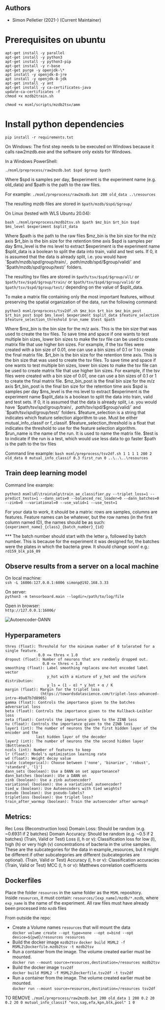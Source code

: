 
## Authors

* Simon Pelletier (2021-) (Current Maintainer)

# Prerequisites on ubuntu
`apt-get install -y parallel`<br/>
`apt-get install -y python3`<br/>
`apt-get install -y python3-pip`<br/>
`apt-get install -y r-base`<br/>
`apt-get purge -y openjdk-\*`<br/>
`apt install -y openjdk-8-jre`<br/>
`apt install -y openjdk-8-jdk`<br/>
`apt-get install -y ant`<br/>
`apt-get install -y ca-certificates-java`<br/>
`update-ca-certificates -f`<br/>
`chmod +x mzdb2train.sh`<br/>

`chmod +x msml/scripts/mzdb2tsv/amm`

# Install python dependencies
`pip install -r requirements.txt`


On Windows:
The first step needs to be executed on Windows because it calls raw2mzdb.exe and the software only exists for Windows.

In a  Windows PowerShell:


`./msml/preprocess/raw2mzdb.bat $spd $group $path`

Where $spd is samples per day, $experiment is the experiment name (e.g. old_data) and $path is the path to the raw files.

For example:
`./msml/preprocess/raw2mzdb.bat 200 old_data ..\resources`


The resulting mzdb files are stored in `$path/mzdb/$spd/$group/`

On Linux (tested with WLS Ubuntu 20.04):

`bash ./msml/preprocess/mzdb2tsv.sh $path $mz_bin $rt_bin $spd $ms_level $experiment $split_data`

Where
$path is the path to the raw files
$mz_bin is the bin size for the m/z axis
$rt_bin is the bin size for the retention time axis
$spd is samples per day
$ms_level is the ms level to extract
$experiment is the experiment name
$split_data is a boolean to split the data into train, valid and test sets. If 0, it is assumed that the data
is already split, i.e. you would have `$path/mzdb/$spd/$group/train/`, `$path/mzdb/$spd/$group/valid/` and 
`$path/mzdb/$spd/$group/test/` folders.

The resulting tsv files are stored in `$path/tsv/$spd/$group/all/` or `$path/tsv/$spd/$group/train/` or 
`$path/tsv/$spd/$group/valid/` or `$path/tsv/$spd/$group/test/` depending on the value of $split_data.

To make a matrix file containing only the most important features, without preserving the spatial organization of the 
data, run the following command:

`python3 msml/preprocess/tsv2df.sh $mz_bin $rt_bin $mz_bin_post $rt_bin_post $spd $ms_level $experiment $split_data $feature_selection $feature_selection_threshold $run_name $test $path`

Where
$mz_bin is the bin size for the m/z axis. This is the bin size that was used to create the tsv files. To save time and space if one wants to test multiple bin sizes, lower bin sizes to make the tsv file can be used to create matrix file that use higher bin sizes. For example, if the tsv files were created with a bin size of 0.01, one can use a bin sizes of 0.1 or 1 to create the final matrix file.
$rt_bin is the bin size for the retention time axis. This is the bin size that was used to create the tsv files. To save time and space if one wants to test multiple bin sizes, lower bin sizes to make the tsv file can be used to create matrix file that use higher bin sizes. For example, if the tsv files were created with a bin size of 0.01, one can use a bin sizes of 0.1 or 1 to create the final matrix file.
$mz_bin_post is the final bin size for the m/z axis
$rt_bin_post is the final bin size for the retention time axis
$spd is samples per day
$ms_level is the ms level to extract
$experiment is the experiment name
$split_data is a boolean to split the data into train, valid and test sets. If 0, it is assumed that the data is already split, i.e. you would have `$path/tsv/$spd/$group/train/`, `$path/tsv/$spd/$group/valid/` and `$path/tsv/$spd/$group/test/` folders.
$feature_selection is a string that indicates which feature selection algorithm to use. Must be either mutual_info_classif or f_classif.
$feature_selection_threshold is a float that indicates the threshold to use for the feature selection algorithm.
$run_name is the name of the run. It is used to name the matrix file.
$test is to indicate if the run is a test, which would use less data to go faster
$path is the path to the tsv files

Command line example:
`bash msml/preprocess/tsv2df.sh 1 1 1 1 200 2 old_data 0 mutual_info_classif 0.3 first_run 0 ..\..\..\resources`


## Train deep learning model
Command line example:

`python3 msml\dl\train\mlp\train_ae_classifier.py --triplet_loss=1 --predict_tests=1 --dann_sets=0 --balanced_rec_loader=0 --dann_batches=0 --zinb=0 --variational=0 --use_valid=1 --use_test=1`

For your data to work, it should be a matrix: rows are samples, columns are features. Feature names can be whatever,
but the row names (in the first column named ID), the names should be as such: `{experiment_name}_{class}_{batch_number}_{id}`

*** The batch number should start with the letter `p`, followed by batch number. This is because for the experiment
it was designed for, the batches were the plates in which the bacteria grew. It should change soon!
e.g.: `rd159_blk_p16_09`

## Observe results from a server on a local machine 
On local machine:<br/>
`ssh -L 16006:127.0.0.1:6006 simonp@192.168.3.33`

On server:<br/>
`python3 -m tensorboard.main --logdir=/path/to/log/file`

Open in browser:<br/>
`http://127.0.0.1:16006/`

![](E:\GITLAB\MSML\images\ae-dann.png "Autoencoder-DANN")

## Hyperparameters
    thres (float): Threshold for the minimum number of 0 tolerated for a single feature. 
                   0.0 <= thres < 1.0
    dropout (float): Number of neurons that are randomly dropped out. 
                     0.0 <= thres < 1.0
    smoothing (float): Label smoothing replaces one-hot encoded label vector 
                       y_hot with a mixture of y_hot and the uniform distribution:
                       y_ls = (1 - α) * y_hot + α / K
    margin (float): Margin for the triplet loss 
                    (https://towardsdatascience.com/triplet-loss-advanced-intro-49a07b7d8905)
    gamma (float): Controls the importance given to the batches adversarial loss
    beta (float): Controls the importance given to the Kullback-Leibler loss
    zeta (float): Controls the importance given to the ZINB loss
    nu (float): Controls the importance given to the ZINB loss
    layer1 (int): The number of neurons the the first hidden layer of the encoder and the
                  last hidden layer of the decoder
    layer2 (int): The number of neurons the the second hidden layer (Bottleneck)
    ncols (int): Number of features to keep
    lr (float): Model's optimization learning rate
    wd (float): Weight decay value
    scale (categorical): Choose between ['none', 'binarize', 'robust', 'standard', 'l1']
    dann_sets (boolean): Use a DANN on set appartenance?
    dann_batches (boolean): USe a DANN on 
    zinb (boolean): Use a zinb autoencoder?
    variational (boolean): Use a variational autoencoder?
    tied_w (boolean): Use Autoencoders with tied weights?
    pseudo (boolean): Use pseudo-labels?
    tripletloss (boolean): Use triplet loss?
    train_after_warmup (boolean): Train the autoencoder after warmup?

## Metrics:
Rec Loss (Reconstruction loss)
Domain Loss: Should be random (e.g. ~0.6931 if 2 batches)
Domain Accuracy: Should be random (e.g. ~0.5 if 2 batches)
(Train, Valid or Test) Loss (l, h or v): Classification loss for low (l), high (h) or very high (v) concentrations
                                         of bacteria in the urine samples. These are the subcategories for the 
                                         data in example_resources, but it might be different if other subcategories 
                                         are different (subcategories are optional).
(Train, Valid or Test) Accuracy (l, h or v): Classification accuracies
(Train, Valid or Test) MCC (l, h or v): Matthews correlation coefficients


## Dockerfiles
Place the folder `resources` in the same folder as the `MSML` repository. <br>
Inside `resources`, it must contain: `resources/[exp_name]/mzdb/*.mzdb`, 
where `exp_name` is the name of the experiment. All raw files must have already 
been processed into `mzdb` files

From outside the repo: <br>
- Create a Volume names `resources` that will mount the data<br>
`docker volume create --opt type=none --opt o=bind --opt device=${pwd}/resources resources`<br>
- Build the docker image `mzdb2tsv`
`docker build MSML2 -f MSML2\Dockerfile.mzdb2tsv -t mzdb2tsv`<br>
- Run a container from the image. The volume created earlier must be mounted. <br>
`docker run --mount source=resources,destination=/resources mzdb2tsv` <br>
- Build the docker image `tsv2df`<br>
`docker build MSML2 -f MSML2\Dockerfile.tsv2df -t tsv2df`
- Run a container from the image. The volume created earlier must be mounted. <br>
`docker run --mount source=resources,destination=/resources tsv2df` <br>

TO REMOVE
`./msml/preprocess/raw2mzdb.bat 200 old_data 1 200 0.2 20 0.2 20 0 mutual_info_classif "eco,sag,efa,kpn,blk,pool" 1 0`

